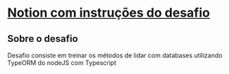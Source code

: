 # [Notion com instruções do desafio](https://www.notion.so/Desafio-01-Database-Queries-8d97dae581d5446e97555c43d301ee45)

## Sobre o desafio
Desafio consiste em treinar os métodos de lidar com databases utilizando TypeORM do nodeJS com Typescript